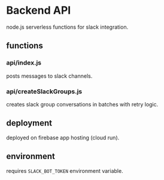 # Backend API

node.js serverless functions for slack integration.

## functions

### api/index.js
posts messages to slack channels.

### api/createSlackGroups.js
creates slack group conversations in batches with retry logic.

## deployment

deployed on firebase app hosting (cloud run).

## environment

requires `SLACK_BOT_TOKEN` environment variable.
